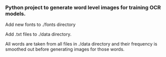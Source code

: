 ### Python project to generate word level images for training OCR models.

Add new fonts to ./fonts directory

Add .txt files to ./data directory.

All words are taken from all files in ./data directory and their frequency is smoothed out before generating images for those words.
